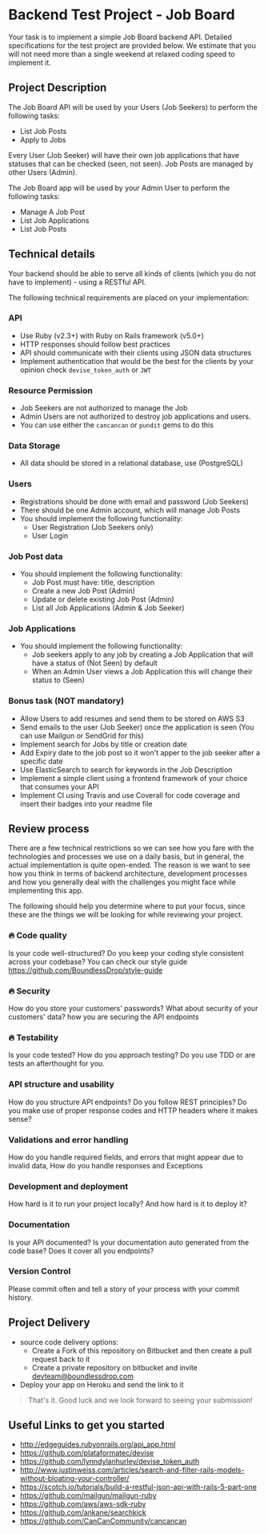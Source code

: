 # Backend Test Project - Job Board

Your task is to implement a simple Job Board backend API. Detailed specifications for the test project are provided below. We estimate that you will not need more than a single weekend at relaxed coding speed to implement it.

## Project Description

The Job Board API will be used by your Users (Job Seekers) to perform the following tasks:

- List Job Posts
- Apply to Jobs

Every User (Job Seeker) will have their own job applications that have statuses that can be checked (seen, not seen). Job Posts are managed by other Users (Admin).

The Job Board app will be used by your Admin User to perform the following tasks:

- Manage A Job Post
- List Job Applications
- List Job Posts

## Technical details

Your backend should be able to serve all kinds of clients (which you do not have to implement) - using a RESTful API.

The following technical requirements are placed on your implementation:

### API

- Use Ruby (v2.3+) with Ruby on Rails framework (v5.0+)
- HTTP responses should follow best practices
- API should communicate with their clients using JSON data structures
- Implement authentication that would be the best for the clients by your opinion check `devise_token_auth` or `JWT`

### Resource Permission

- Job Seekers are not authorized to manage the Job
- Admin Users are not authorized to destroy job applications and users.
- You can use either the `cancancan` or `pundit` gems to do this

### Data Storage

- All data should be stored in a relational database, use (PostgreSQL)

### Users

- Registrations should be done with email and password (Job Seekers)
- There should be one Admin account, which will manage Job Posts
- You should implement the following functionality:
  - User Registration (Job Seekers only)
  - User Login

### Job Post data

- You should implement the following functionality:
  - Job Post must have: title, description
  - Create a new Job Post (Admin)
  - Update or delete existing Job Post (Admin)
  - List all Job Applications (Admin & Job Seeker)

### Job Applications

- You should implement the following functionality:
  - Job seekers apply to any job by creating a Job Application that will have a status of (Not Seen) by default
  - When an Admin User views a Job Application this will change their status to (Seen)


### Bonus task (NOT mandatory)

- Allow Users to add resumes and send them to be stored on AWS S3
- Send emails to the user (Job Seeker) once the application is seen (You can use Mailgun or SendGrid for this)
- Implement search for Jobs by title or creation date
- Add Expiry date to the job post so it won't apper to the job seeker after a specific date
- Use ElasticSearch to search for keywords in the Job Description
- Implement a simple client using a frontend framework of your choice that consumes your API
- Implement CI using Travis and use Coverall for code coverage and insert their badges into your readme file

## Review process

There are a few technical restrictions so we can see how you fare with the technologies and processes we use on a daily basis, but in general, the actual implementation is quite open-ended. The reason is we want to see how you think in terms of backend architecture, development processes and how you generally deal with the challenges you might face while implementing this app.

The following should help you determine where to put your focus, since these are the things we will be looking for while reviewing your project.

### 🔥 Code quality

Is your code well-structured? Do you keep your coding style consistent across your codebase?
You can check our style guide https://github.com/BoundlessDrop/style-guide

### 🔥 Security

How do you store your customers' passwords? What about security of your customers' data? how you are securing the API endpoints

### 🔥 Testability

Is your code tested? How do you approach testing? Do you use TDD or are tests an afterthought for you.

### API structure and usability

How do you structure API endpoints? Do you follow REST principles? Do you make use of proper response codes and HTTP headers where it makes sense?

### Validations and error handling

How do you handle required fields, and errors that might appear due to invalid data,
How do you handle responses and Exceptions

### Development and deployment

How hard is it to run your project locally? And how hard is it to deploy it?

### Documentation

Is your API documented? Is your documentation auto generated from the code base? Does it cover all you endpoints?

### Version Control

Please commit often and tell a story of your process with your commit history.

## Project Delivery

- source code delivery options:
    * Create a Fork of this repository on Bitbucket and then create a pull request back to it
    * Create a private repository on bitbucket and invite devteam@boundlessdrop.com
- Deploy your app on Heroku and send the link to it

> That's it. Good luck and we look forward to seeing your submission!

## Useful Links to get you started

- http://edgeguides.rubyonrails.org/api_app.html
- https://github.com/plataformatec/devise
- https://github.com/lynndylanhurley/devise_token_auth
- http://www.justinweiss.com/articles/search-and-filter-rails-models-without-bloating-your-controller/
- https://scotch.io/tutorials/build-a-restful-json-api-with-rails-5-part-one
- https://github.com/mailgun/mailgun-ruby
- https://github.com/aws/aws-sdk-ruby
- https://github.com/ankane/searchkick
- https://github.com/CanCanCommunity/cancancan
